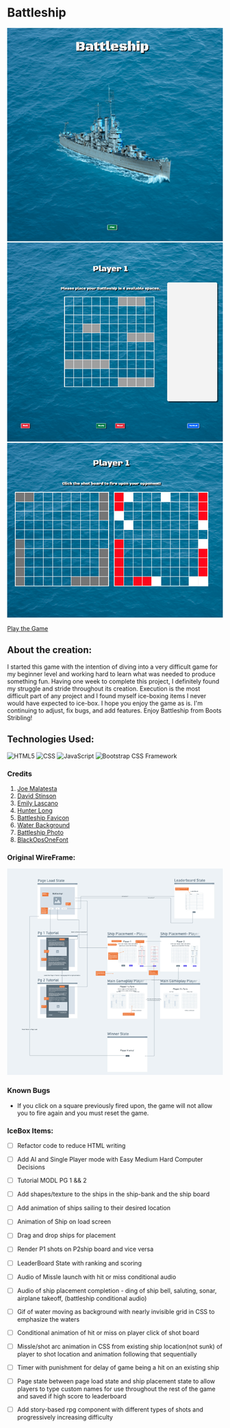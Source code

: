 # Battleship
![LoadPage](/assets/load-screen.png)
![ShipPlacement](/assets/ship-placement.png)
![Combat](/assets/game-play.png)

[Play the Game](https://bootsstribling.github.io/Battleship/)

## About the creation: 
I started this game with the intention of diving into a very difficult game for my beginner level and working hard to learn what was needed to produce something fun. Having one week to complete this project, I definitely found my struggle and stride throughout its creation. Execution is the most difficult part of any project and I found myself ice-boxing items I never would have expected to ice-box. I hope you enjoy the game as is. I'm continuing to adjust, fix bugs, and add features. Enjoy Battleship from Boots Stribling!

## Technologies Used:
![HTML5](https://img.shields.io/badge/%20-HTML5-red)
![CSS](https://img.shields.io/badge/%20-CSS-blue)
![JavaScript](https://img.shields.io/badge/%20-JavaScript-yellow)
![Bootstrap CSS Framework](https://img.shields.io/badge/%20-Bootstrap%20CSS-blueviolet)

### Credits
1. [Joe Malatesta](https://github.com/JoeMalatesta)
2. [David Stinson](https://github.com/DavidStinson)
3. [Emily Lascano](https://github.com/e-lascano2021)
4. [Hunter Long](https://github.com/whlong1)
5. [Battleship Favicon](https://www.vectorstock.com/royalty-free-vector/battleship-team-logo-vector-38208431)
6. [Water Background](https://unsplash.com/photos/qEswHvOmi1c)
7. [Battleship Photo](https://www.wowsbuilds.com/ships/alaska)
8. [BlackOpsOneFont](https://fonts.google.com/specimen/Black+Ops+One#standard-styles)

### Original WireFrame: 

![OG Wireframe](assets/OG-Wireframe)


### Known Bugs

- If you click on a square previously fired upon, the game will not allow you to fire again and you must reset the game.


### IceBox Items:

- [ ] Refactor code to reduce HTML writing
  
- [ ] Add AI and Single Player mode with Easy Medium Hard Computer Decisions

- [ ] Tutorial MODL PG 1 && 2
  
- [ ] Add shapes/texture to the ships in the ship-bank and the ship board

- [ ] Add animation of ships sailing to their desired location

- [ ] Animation of Ship on load screen
  
- [ ] Drag and drop ships for placement 
  
- [ ] Render P1 shots on P2ship board and vice versa 

- [ ] LeaderBoard State with ranking and scoring

- [ ] Audio of Missle launch with hit or miss conditional audio

- [ ] Audio of ship placement completion - ding of ship bell, saluting, sonar, airplane takeoff, (battleship conditional audio)

- [ ] Gif of water moving as background with nearly invisible grid in CSS to emphasize the waters

- [ ] Conditional animation of hit or miss on player click of shot board

- [ ] Missle/shot arc animation in CSS from existing ship location(not sunk) of player to shot location and animation following that sequentially

- [ ] Timer with punishment for delay of game being a hit on an existing ship

- [ ] Page state between page load state and ship placement state to allow players to type custom names for use throughout the rest of the game and saved if high score to leaderboard
  
- [ ] Add story-based rpg component with different types of shots and progressively increasing difficulty  